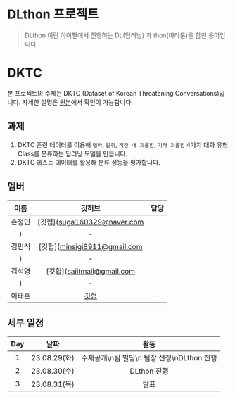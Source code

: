 # DLthon 프로젝트

> DLthon 이란 아이펠에서 진행하는 DL(딥러닝) 과 thon(마라톤)을 합친 용어입니다.


# DKTC

본 프로젝트의 주제는 DKTC (Dataset of Korean Threatening Conversations)입니다. 자세한 설명은 [원본](https://github.com/tunib-ai/DKTC)에서 확인이 가능합니다.

## 과제 

1. DKTC 훈련 데이터를 이용해
`협박`, `갈취`, `직장 내 괴롭힘`, `기타 괴롭힘` 4가지 대화 유형 Class를 분류하는 딥러닝 모델을 만듭니다.
2. DKTC 테스트 데이터를 활용해 분류 성능을 평가합니다.

## 멤버 

| 이름  | 깃허브 | 담당 |
|:---:|:---:|:---:|
|손정민| [깃헙](suga160329@naver.com
)| - |
|김민식| [깃헙](minsigi8911@gmail.com
)| - |
|김석영| [깃헙](saiitmail@gmail.com
)| - |
|이태훈| [깃헙](https://github.com/git-ThLee)| - |


## 세부 일정

| Day | 날짜 | 활동 |
|:---:|:---:|:---:|
|1| 23.08.29(화) | 주제공개\n팀 빌딩\n 팀장 선정\nDLthon 진행|
|2| 23.08.30(수) | DLthon 진행|
|3| 23.08.31(목) | 발표 |

